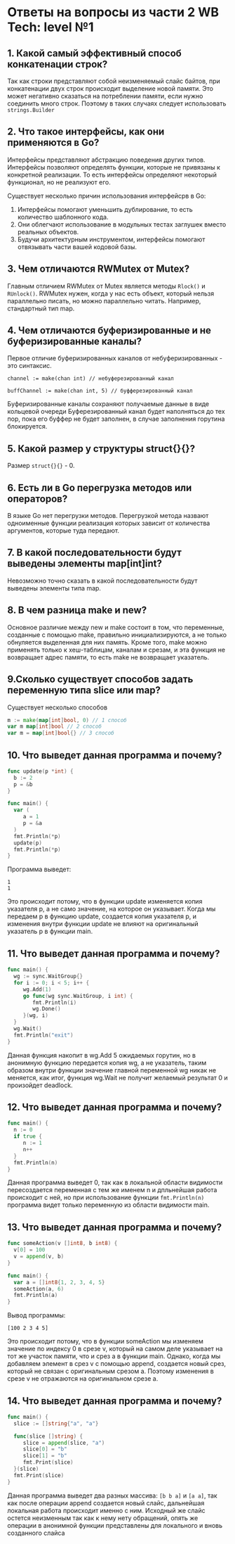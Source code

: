 # Ответы на вопросы из части 2 WB Tech: level №1

## 1. Какой самый эффективный способ конкатенации строк?
Так как строки представляют собой неизменяемый слайс байтов, при конкатенации двух строк происходит выделение новой памяти. Это может негативно сказаться на потреблении памяти, если нужно соединить много строк. Поэтому в таких случаях следует использовать `strings.Builder`
## 2. Что такое интерфейсы, как они применяются в Go?
Интерфейсы представляют абстракцию поведения других типов. Интерфейсы позволяют определять функции, которые не привязаны к конкретной реализации. То есть интерфейсы определяют некоторый функционал, но не реализуют его.
  
  Существует несколько причин использования интерфейсрв в Go:
  1. Интерфейсы помогают уменьшить дублирование, то есть количество шаблонного кода.
  2. Они облегчают использование в модульных тестах заглушек вместо реальных объектов.
  3. Будучи архитектурным инструментом, интерфейсы помогают отвязывать части вашей кодовой базы.
## 3. Чем отличаются RWMutex от Mutex?
Главным отличием RWMutex от Mutex является методы `Rlock()` и `RUnlock()`. RWMutex нужен, когда у нас есть объект, который нельзя параллельно писать, но можно параллельно читать. Например, стандартный тип map.
## 4. Чем отличаются буферизированные и не буферизированные каналы?
Первое отличие буферизированных каналов от небуферизированных - это синтаксис.
```
channel := make(chan int) // небуферезированный канал

buffChannel := make(chan int, 5) // буфферезированный канал
```
Буферизированные каналы сохраняют получаемые данные в виде кольцевой очереди
Буферезированный канал будет наполняться до тех пор, пока его буффер не будет заполнен, в случае заполнения горутина блокируется.
## 5. Какой размер у структуры struct{}{}?
Размер `struct{}{}` - 0. 
## 6. Есть ли в Go перегрузка методов или операторов?
В языке Go нет перегрузки методов. Перегрузкой метода назвают одноименные функции реализация которых зависит от количества аргументов, которые туда передают.
## 7. В какой последовательности будут выведены элементы map[int]int?
Невозможно точно сказать в какой последовательности будут выведены элементы типа map.
## 8. В чем разница make и new?
Основное различие между new и make состоит в том, что переменные, созданные с помощью make, правильно инициализируются, а не только обнуляется выделенная для них память. Кроме того, make можно применять только к хеш-таблицам, каналам и срезам, и эта функция не возвращает адрес памяти, то есть make не возвращает указатель.
## 9.Сколько существует способов задать переменную типа slice или map?
Существует несколько способов
```go
m := make(map[int]bool, 0) // 1 способ
var m map[int]bool // 2 способ
var m = map[int]bool{} // 3 способ
```
## 10. Что выведет данная программа и почему?
```go
func update(p *int) {
  b := 2
  p = &b
}

func main() {
  var (
     a = 1
     p = &a
  )
  fmt.Println(*p)
  update(p)
  fmt.Println(*p)
}
```
Программа выведет:
```
1
1
```
Это происходит потому, что в функции update изменяется копия указателя p, а не само значение, на которое он указывает. Когда мы передаем p в функцию update, создается копия указателя p, и изменения внутри функции update не влияют на оригинальный указатель p в функции main.

## 11. Что выведет данная программа и почему?
```go
func main() {
  wg := sync.WaitGroup{}
  for i := 0; i < 5; i++ {
     wg.Add(1)
     go func(wg sync.WaitGroup, i int) {
        fmt.Println(i)
        wg.Done()
     }(wg, i)
  }
  wg.Wait()
  fmt.Println("exit")
}
```
Данная функция накопит в wg.Add 5 ожидаемых горутин, но в анонимную функцию передается копия wg, а не указатель, таким образом внутри функции значение главной переменной wg никак не меняется, как итог, функция wg.Wait не получит желаемый результат 0 и произойдет deadlock.

## 12. Что выведет данная программа и почему?
```go
func main() {
  n := 0
  if true {
     n := 1
     n++
  }
  fmt.Println(n)
}
```
Данная программа выведет 0, так как в локальной области видимости пересоздается переменная с тем же именем n и дпльнейшая работа происходит с ней, но при использование функции `fmt.Println(n)` программа видет только переменную из области видимости main.

## 13. Что выведет данная программа и почему?
```go
func someAction(v []int8, b int8) {
  v[0] = 100
  v = append(v, b)
}

func main() {
  var a = []int8{1, 2, 3, 4, 5}
  someAction(a, 6)
  fmt.Println(a)
}
```
Вывод программы:
```
[100 2 3 4 5]
```
Это происходит потому, что в функции someAction мы изменяем значение по индексу 0 в срезе v, который на самом деле указывает на тот же участок памяти, что и срез a в функции main. Однако, когда мы добавляем элемент в срез v с помощью append, создается новый срез, который не связан с оригинальным срезом a. Поэтому изменения в срезе v не отражаются на оригинальном срезе a.
## 14. Что выведет данная программа и почему?
```go
func main() {
  slice := []string{"a", "a"}

  func(slice []string) {
     slice = append(slice, "a")
     slice[0] = "b"
     slice[1] = "b"
     fmt.Print(slice)
  }(slice)
  fmt.Print(slice)
}
```
Данная программа выведет два разных массива: `[b b a]` и `[a a]`, так как после операции append создается новый слайс, дальнейшая локальная работа происходит именно с ним. Исходный же слайс остется неизменным так как к нему нету обращений, опять же операции в анонимной функции представлены для локального и вновь созданного слайса




